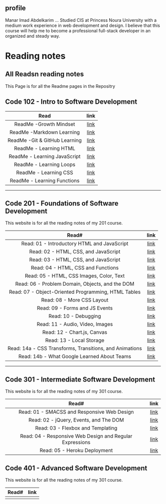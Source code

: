 ## profile 

Manar Imad Abdelkarim ... Studied CIS at Princess Noura University with a medium work experience in web development and design.
I believe that this course will help me to become a professional full-stack developer in an organized and steady way.

# Reading notes

## All Readsn reading notes

This Page is for all the Readme pages in the Repositry

## Code 102 - Intro to Software Development

|                                   Read                                   |                             link                              |
| :-----------------------------------------------------------------------: | :-----------------------------------------------------------: |
|                ReadMe -Growth Mindset                 | [link](https://manarabdelkarim.github.io/reading-notes/Read02a)  |
|            ReadMe -Markdown Learning                 | [link](https://manarabdelkarim.github.io/reading-notes/Read02aM)  |
|            ReadMe -Git & GitHub Learning                 | [link](https://manarabdelkarim.github.io/reading-notes/Read02b)  |
 ReadMe - Learning HTML                  | [link](https://manarabdelkarim.github.io/reading-notes/Read03S)  | |
 ReadMe - Learning JavaScript                  | [link](https://manarabdelkarim.github.io/reading-notes/Read04) 
  |ReadMe - Learning Loops                   | [link](https://manarabdelkarim.github.io/reading-notes/Read05)  |
   |ReadMe - Learning CSS                   | [link](https://manarabdelkarim.github.io/reading-notes/Read06b)  |
 |ReadMe - Learning Functions                   | [link](https://manarabdelkarim.github.io/reading-notes/Read06a)  |

--------
## Code 201 - Foundations of Software Development

This website is for all the reading notes of my 201 course.

|                                   Read#                                   |                             link                              |
| :-----------------------------------------------------------------------: | :-----------------------------------------------------------: |
|         Read: 01 - Introductory HTML and JavaScript                | [link](https://manarabdelkarim.github.io/reading-notes/class01)  |
|                Read: 02 -  HTML, CSS, and JavaScript                | [link](https://manarabdelkarim.github.io/reading-notes/class02)  
| Read: 03 -  HTML, CSS, and JavaScript                            | [link](https://manarabdelkarim.github.io/reading-notes/class03)  |
| Read: 04 -  HTML, CSS and Functions                           | [link](https://manarabdelkarim.github.io/reading-notes/class04)  |
| Read: 05 -  HTML, CSS Images, Color, Text                          | [link](https://manarabdelkarim.github.io/reading-notes/class05)  |
| Read: 06 -  Problem Domain, Objects, and the DOM                          | [link](https://manarabdelkarim.github.io/reading-notes/class06)  |
| Read: 07 -  Object-Oriented Programming, HTML Tables                          | [link](https://manarabdelkarim.github.io/reading-notes/class07)  |
| Read: 08  - More CSS Layout                          | [link](https://manarabdelkarim.github.io/reading-notes/class08)  |
| Read: 09  - Forms and JS Events                          | [link](https://manarabdelkarim.github.io/reading-notes/class09)  |
| Read: 10  - Debugging                          | [link](https://manarabdelkarim.github.io/reading-notes/class10)  |
| Read: 11  - Audio, Video, Images                          | [link](https://manarabdelkarim.github.io/reading-notes/class11)  |
| Read: 12  - Chart.js, Canvas                          | [link](https://manarabdelkarim.github.io/reading-notes/class12)  |
| Read: 13  - Local Storage                          | [link](https://manarabdelkarim.github.io/reading-notes/class13)  |
| Read: 14a  - CSS Transforms, Transitions, and Animations                          | [link](https://manarabdelkarim.github.io/reading-notes/class14a)  |
| Read: 14b  - What Google Learned About Teams                        | [link](https://manarabdelkarim.github.io/reading-notes/class14b)  |

---------
## Code 301 - Intermediate Software Development

This website is for all the reading notes of my 301 course.

|                                   Read#                                   |                             link                              |
| :-----------------------------------------------------------------------: | :-----------------------------------------------------------: |
|         Read: 01 - SMACSS and Responsive Web Design                | [link](https://manarabdelkarim.github.io/reading-notes/301/class01)  |
|         Read: 02 - jQuery, Events, and The DOM             | [link](https://manarabdelkarim.github.io/reading-notes/301/class02)  |
|         Read: 03 - Flexbox and Templating             | [link](https://manarabdelkarim.github.io/reading-notes/301/class03)  |
|        Read: 04 - Responsive Web Design and Regular Expressions             | [link](https://manarabdelkarim.github.io/reading-notes/301/class04)  |
|         Read: 05 - Heroku Deployment            | [link](https://manarabdelkarim.github.io/reading-notes/301/class05)  |

## Code 401 - Advanced Software Development

This website is for all the reading notes of my 301 course.

|                                   Read#                                   |                             link                              |
| :-----------------------------------------------------------------------: | :-----------------------------------------------------------: |
|                        |   |
